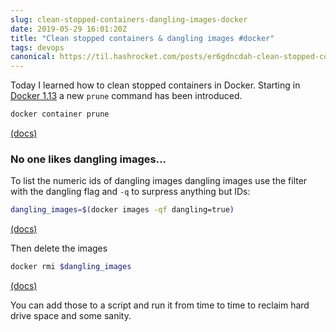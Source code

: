 ```yaml
---
slug: clean-stopped-containers-dangling-images-docker
date: 2019-05-29 16:01:20Z
title: "Clean stopped containers & dangling images #docker"
tags: devops
canonical: https://til.hashrocket.com/posts/er6gdncdah-clean-stopped-containers-dangling-images-docker
---
```



Today I learned how to clean stopped containers in Docker. Starting in [Docker 1.13](https://github.com/moby/moby/blob/master/CHANGELOG.md#1130-2017-01-18) a new `prune` command has been introduced.

```bash
docker container prune
```

[(docs)](https://docs.docker.com/engine/reference/commandline/container_prune/)

### No one likes dangling images...

To list the numeric ids of dangling images dangling images use the filter with the dangling flag and `-q` to surpress anything but IDs:

```bash
dangling_images=$(docker images -qf dangling=true)
```

[(docs)](https://docs.docker.com/engine/reference/commandline/images/)

Then delete the images

```bash
docker rmi $dangling_images
```

[(docs)](https://docs.docker.com/engine/reference/commandline/rmi/)

You can add those to a script and run it from time to time to reclaim hard drive space and some sanity.
